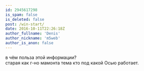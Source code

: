 ```yaml
---
id: 2945617298
is_spam: false
is_deleted: false
post: /win-start/
date: 2016-10-11T22:26:18Z
author_fullname: 'Denis'
author_nickname: 'm5web'
author_is_anon: false
---
```


<p>в чём польза этой информации?<br>старая как г-но мамонта тема кто под какой Осью работает.</p>
